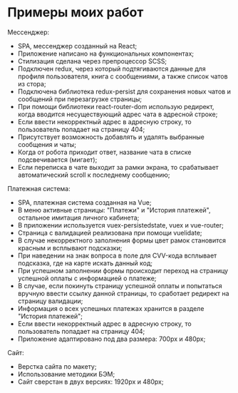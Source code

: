 # Примеры моих работ

Мессенджер:
- SPA, мессенджер созданный на React;
- Приложение написано на функциональных компонентах;
- Стилизация сделана через препроцессор SCSS;
- Подключен redux, через который подтягиваются данные для профиля пользователя, книга с сообщениями, а также список чатов из стора;
- Подключена библиотека redux-persist для сохранения новых чатов и сообщений при перезагрузке страницы;
- При помощи библиотеки react-router-dom использую редирект, когда вводится несуществующий адрес чата в адресной строке;
- Если ввести некорректный адрес в адресную строку, то пользователь попадает на страницу 404;
- Присутствует возможность добавлять и удалять выбранные сообщения и чаты;
- Когда от робота приходит ответ, название чата в списке подсвечивается (мигает);
- Если переписка в чате выходит за рамки экрана, то срабатывает автоматический scroll к последнему сообщению;


Платежная система:
- SPA, платежная система созданная на Vue;
- В меню активные страницы: "Платежи" и "История платежей", остальное имитация личного кабинета;
- В приложении используется vuex-persistedstate, vuex и vue-router;
- Страница с валидацией реализована при помощи vuelidate;
- В случае некорректного заполнения формы цвет рамок становится красным и всплывают подсказки;
- При наведении на знак вопроса в поле для CVV-кода всплывает подсказка, где на карте искать данный код;
- При успешном заполнении формы происходит переход на страницу успешной оплаты с информацией о платеже;
- В случае, если покинуть страницу успешной оплаты и попытаться вручную ввести ссылку данной страницы, то сработает редирект на страницу валидации;
- Информация о всех успешных платежах хранится в разделе "История платежей";
- Если ввести некорректный адрес в адресную строку, то пользователь попадает на страницу 404;
- Приложение адаптировано под два размера: 700px и 480px;

Сайт:
- Верстка сайта по макету;
- Использование методики БЭМ;
- Сайт сверстан в двух версиях: 1920px и 480px;